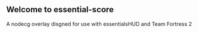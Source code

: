 ## Welcome to essential-score
A nodecg overlay disgned for use with essentialsHUD and Team Fortress 2
